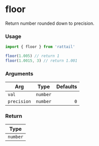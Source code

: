 # floor

Return number rounded down to precision.

### Usage

```ts
import { floor } from 'rattail'

floor(1.005) // return 1
floor(1.0015, 3) // return 1.001
```

### Arguments

| Arg         |   Type   | Defaults |
| ----------- | :------: | -------: |
| `val`       | `number` |          |
| `precision` | `number` |      `0` |

### Return

|   Type   |
| :------: |
| `number` |
